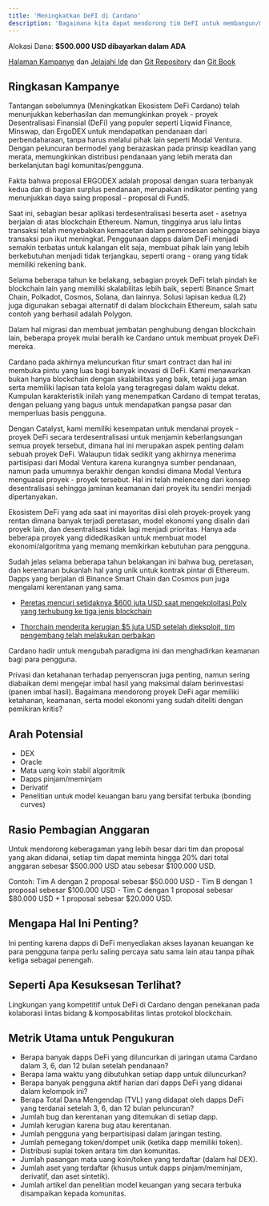 ```yaml
---
title: 'Meningkatkan DeFI di Cardano'
description: 'Bagaimana kita dapat mendorong tim DeFI untuk membangun/mengembangkan solusi keuangan terbuka di Cardano dalam 6 bulan ke depan?'
---
```


Alokasi Dana: **$500.000 USD dibayarkan dalam ADA**

[Halaman Kampanye](https://cardano.ideascale.com/a/campaign-home/26233) dan [Jelajahi Ide](https://cardano.ideascale.com/a/ideas/top/campaign-filter/byids/campaigns/26233/stage/unspecified) dan [Git Repository](https://github.com/Catalyst-Challenges/F7-Boosting-Cardanos-DeFi) dan [Git Book](https://quality-assurance-dao.gitbook.io/catalyst-fund-7-challenges/fund-7/boosting-cardanos-defi)

## Ringkasan Kampanye

Tantangan sebelumnya (Meningkatkan Ekosistem DeFi Cardano) telah menunjukkan keberhasilan dan memungkinkan proyek - proyek Desentralisasi Finansial (DeFi) yang populer seperti Liqwid Finance, Minswap, dan ErgoDEX untuk mendapatkan pendanaan dari perbendaharaan, tanpa harus melalui pihak lain seperti Modal Ventura. Dengan peluncuran bermodel yang berazaskan pada prinsip keadilan yang merata, memungkinkan distribusi pendanaan yang lebih merata dan berkelanjutan bagi komunitas/pengguna.

Fakta bahwa proposal ERGODEX adalah proposal dengan suara terbanyak kedua dan di bagian surplus pendanaan, merupakan indikator penting yang menunjukkan daya saing proposal - proposal di Fund5.

Saat ini, sebagian besar aplikasi terdesentralisasi beserta aset - asetnya berjalan di atas blockchain Ethereum. Namun, tingginya arus lalu lintas transaksi telah menyebabkan kemacetan dalam pemrosesan sehingga biaya transaksi pun ikut meningkat. Penggunaan dapps dalam DeFi menjadi semakin terbatas untuk kalangan elit saja, membuat pihak lain yang lebih berkebutuhan menjadi tidak terjangkau, seperti orang - orang yang tidak memiliki rekening bank.

Selama beberapa tahun ke belakang, sebagian proyek DeFi telah pindah ke blockchain lain yang memiliki skalabilitas lebih baik, seperti Binance Smart Chain, Polkadot, Cosmos, Solana, dan lainnya. Solusi lapisan kedua (L2) juga digunakan sebagai alternatif di dalam blockchain Ethereum, salah satu contoh yang berhasil adalah Polygon.

Dalam hal migrasi dan membuat jembatan penghubung dengan blockchain lain, beberapa proyek mulai beralih ke Cardano untuk membuat proyek DeFi mereka.

Cardano pada akhirnya meluncurkan fitur smart contract dan hal ini membuka pintu yang luas bagi banyak inovasi di DeFi. Kami menawarkan bukan hanya blockchain dengan skalabilitas yang baik, tetapi juga aman serta memiliki lapisan tata kelola yang teragregasi dalam waktu dekat. Kumpulan karakteristik inilah yang menempatkan Cardano di tempat teratas, dengan peluang yang bagus untuk mendapatkan pangsa pasar dan memperluas basis pengguna.

Dengan Catalyst, kami memiliki kesempatan untuk mendanai proyek - proyek DeFi secara terdesentralisasi untuk menjamin keberlangsungan semua proyek tersebut, dimana hal ini merupakan aspek penting dalam sebuah proyek DeFi. Walaupun tidak sedikit yang akhirnya menerima partisipasi dari Modal Ventura karena kurangnya sumber pendanaan, namun pada umumnya berakhir dengan kondisi dimana Modal Ventura menguasai proyek - proyek tersebut. Hal ini telah melenceng dari konsep desentralisasi sehingga jaminan keamanan dari proyek itu sendiri menjadi dipertanyakan.

Ekosistem DeFi yang ada saat ini mayoritas diisi oleh proyek-proyek yang rentan dimana banyak terjadi peretasan, model ekonomi yang disalin dari proyek lain, dan desentralisasi tidak lagi menjadi prioritas. Hanya ada beberapa proyek yang didedikasikan untuk membuat model ekonomi/algoritma yang memang memikirkan kebutuhan para pengguna.

Sudah jelas selama beberapa tahun belakangan ini bahwa bug, peretasan, dan kerentanan bukanlah hal yang unik untuk kontrak pintar di Ethereum. Dapps yang berjalan di Binance Smart Chain dan Cosmos pun juga mengalami kerentanan yang sama.

- [Peretas mencuri setidaknya $600 juta USD saat mengekploitasi Poly yang terhubung ke tiga jenis blockchain](https://cointelegraph.com/news/hackers-stole-at-least-600m-in-poly-exploit-across-three-chains)

- [Thorchain menderita kerugian $5 juta USD setelah dieksploit, tim pengembang telah melakukan perbaikan](https://www.theblockcrypto.com/post/111660/thorchain-suffers-5-million-exploit-developers-have-put-out-a-fix)

Cardano hadir untuk mengubah paradigma ini dan menghadirkan keamanan bagi para pengguna.

Privasi dan ketahanan terhadap penyensoran juga penting, namun sering diabaikan demi mengejar imbal hasil yang maksimal dalam berinvestasi (panen imbal hasil). Bagaimana mendorong proyek DeFi agar memiliki ketahanan, keamanan, serta model ekonomi yang sudah diteliti dengan pemikiran kritis?

## Arah Potensial

- DEX
- Oracle
- Mata uang koin stabil algoritmik
- Dapps pinjam/meminjam
- Derivatif
- Penelitian untuk model keuangan baru yang bersifat terbuka (bonding curves)

## Rasio Pembagian Anggaran

Untuk mendorong keberagaman yang lebih besar dari tim dan proposal yang akan didanai, setiap tim dapat meminta hingga 20% dari total anggaran sebesar $500.000 USD atau sebesar $100.000 USD.

Contoh: Tim A dengan 2 proposal sebesar $50.000 USD - Tim B dengan 1 proposal sebesar $100.000 USD - Tim C dengan 1 proposal sebesar $80.000 USD + 1 proposal sebesar $20.000 USD.

## Mengapa Hal Ini Penting?

Ini penting karena dapps di DeFi menyediakan akses layanan keuangan ke para pengguna tanpa perlu saling percaya satu sama lain atau tanpa pihak ketiga sebagai penengah.

## Seperti Apa Kesuksesan Terlihat?

Lingkungan yang kompetitif untuk DeFi di Cardano dengan penekanan pada kolaborasi lintas bidang &amp; komposabilitas lintas protokol blockchain.

## Metrik Utama untuk Pengukuran

- Berapa banyak dapps DeFi yang diluncurkan di jaringan utama Cardano dalam 3, 6, dan 12 bulan setelah pendanaan?
- Berapa lama waktu yang dibutuhkan setiap dapp untuk diluncurkan?
- Berapa banyak pengguna aktif harian dari dapps DeFi yang didanai dalam kelompok ini?
- Berapa Total Dana Mengendap (TVL) yang didapat oleh dapps DeFi yang terdanai setelah 3, 6, dan 12 bulan peluncuran?
- Jumlah bug dan kerentanan yang ditemukan di setiap dapp.
- Jumlah kerugian karena bug atau kerentanan.
- Jumlah pengguna yang berpartisipasi dalam jaringan testing.
- Jumlah pemegang token/dompet unik (ketika dapp memiliki token).
- Distribusi suplai token antara tim dan komunitas.
- Jumlah pasangan mata uang koin/token yang terdaftar (dalam hal DEX).
- Jumlah aset yang terdaftar (khusus untuk dapps pinjam/meminjam, derivatif, dan aset sintetik).
- Jumlah artikel dan penelitian model keuangan yang secara terbuka disampaikan kepada komunitas.
